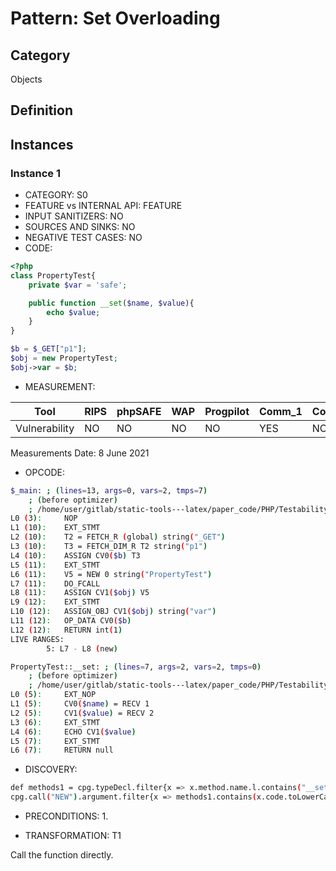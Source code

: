 # Pattern: Set Overloading

## Category

Objects

## Definition

## Instances

### Instance 1

- CATEGORY: S0
- FEATURE vs INTERNAL API: FEATURE
- INPUT SANITIZERS:  NO
- SOURCES AND SINKS: NO 
- NEGATIVE TEST CASES: NO
- CODE:

```php
<?php
class PropertyTest{
    private $var = 'safe';

    public function __set($name, $value){
        echo $value;
    }
}

$b = $_GET["p1"];
$obj = new PropertyTest;
$obj->var = $b;
```

- MEASUREMENT:

| Tool          | RIPS | phpSAFE | WAP  | Progpilot | Comm_1 | Comm_2 | Correct |
| ------------- | ---- | ------- | ---- | --------- | ------- | --------- | ------- |
| Vulnerability | NO   | NO      | NO   | NO        | YES      | NO        | YES     |
Measurements Date: 8 June 2021

- OPCODE:

```bash
$_main: ; (lines=13, args=0, vars=2, tmps=7)
    ; (before optimizer)
    ; /home/user/gitlab/static-tools---latex/paper_code/PHP/Testability_Patterns/29_set_overloading/29_set_overloading.php:1-12
L0 (3):     NOP
L1 (10):    EXT_STMT
L2 (10):    T2 = FETCH_R (global) string("_GET")
L3 (10):    T3 = FETCH_DIM_R T2 string("p1")
L4 (10):    ASSIGN CV0($b) T3
L5 (11):    EXT_STMT
L6 (11):    V5 = NEW 0 string("PropertyTest")
L7 (11):    DO_FCALL
L8 (11):    ASSIGN CV1($obj) V5
L9 (12):    EXT_STMT
L10 (12):   ASSIGN_OBJ CV1($obj) string("var")
L11 (12):   OP_DATA CV0($b)
L12 (12):   RETURN int(1)
LIVE RANGES:
        5: L7 - L8 (new)

PropertyTest::__set: ; (lines=7, args=2, vars=2, tmps=0)
    ; (before optimizer)
    ; /home/user/gitlab/static-tools---latex/paper_code/PHP/Testability_Patterns/29_set_overloading/29_set_overloading.php:5-7
L0 (5):     EXT_NOP
L1 (5):     CV0($name) = RECV 1
L2 (5):     CV1($value) = RECV 2
L3 (6):     EXT_STMT
L4 (6):     ECHO CV1($value)
L5 (7):     EXT_STMT
L6 (7):     RETURN null
```

- DISCOVERY:

```bash
def methods1 = cpg.typeDecl.filter{x => x.method.name.l.contains("__set")}.name.l
cpg.call("NEW").argument.filter{x => methods1.contains(x.code.toLowerCase)}.size;
```

- PRECONDITIONS:
   1.

- TRANSFORMATION: T1

Call the function directly.

```

```


